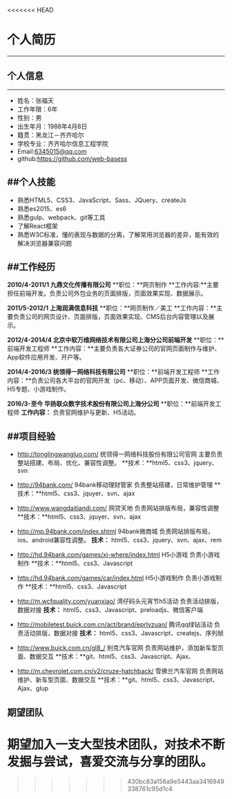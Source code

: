 <<<<<<< HEAD
# 个人简历 
---
## 个人信息
---
* 姓名：张福天
* 工作年限：6年
* 性别：男
* 出生年月：1988年4月8日
* 籍贯：黑龙江－齐齐哈尔
* 学校专业：齐齐哈尔信息工程学院
* Email:[6345015@qq.com](6345015@qq.com)
* github:https://github.com/web-basess
  
##个人技能
---
* 熟悉HTML5、CSS3、JavaScript、Sass、JQuery、createJs
* 熟悉es2015、es6
* 熟悉gulp、webpack、git等工具
* 了解React框架
* 熟悉W3C标准，懂的表现与数据的分离，了解常用浏览器的差异，能有效的解决浏览器兼容问题

##工作经历
---
**2010/4-2011/1 九鼎文化传播有限公司**
**职位：**网页制作
**工作内容:**主要担任前端开发。负责公司外包业务的页面排版，页面效果实现、数据展示。

**2011/5-2012/1 上海润满信息科技**
**职位：**网页制作／美工
**工作内容：**主要负责公司的网页设计、页面排版，页面效果实现、CMS后台内容管理以及展示。

**2012/4-2014/4  北京中软万维网络技术有限公司上海分公司前端开发**
**职位：**前端开发工程师
**工作内容：**主要负责各大证券公司的官网页面制作与维护、App软件应用开发、开户等。

**2014/4-2016/3 统领得一网络科技有限公司**
**职位：**前端开发工程师
**工作内容：**负责公司各大平台的官网开发（pc、移动）、APP页面开发、微信商城、H5专题、小游戏制作。

**2016/3-至今 华扬联众数字技术股份有限公司上海分公司**
**职位：**前端开发工程师
**工作内容：** 负责官网维护与更新、H5活动。

##项目经验
---
* http://tonglingwangluo.com/ 
  统领得一网络科技股份有限公司官网
  主要负责整站搭建、布局、优化、兼容性调整。
  **技术：**html5、css3、jquery、svn
* http://94bank.com/    94bank移动理财管家
  负责整站搭建，日常维护管理
**技术：**html5、css3、jquyer、svn、ajax

* http://www.wangdaitiandi.com/  网贷天地
  负责网站排版布局，兼容性调整
 **技术：**html5、css3、jquyer、svn、ajax

* http://mp.94bank.com/index.shtml 94bank微商城
负责网站排版布局，ios、android兼容性调整。
**技术：** html5、css3、jquery、svn、ajax、rem

* http://hd.94bank.com/games/xj-where/index.html H5小游戏
 负责小游戏制作
**技术：**html5、css3、Javascript
* http://hd.94bank.com/games/car/index.html H5小游戏制作
负责小游戏制作
**技术：**html5、css3、Javascript

* http://m.wcfquality.com/yuanxiao/  湾仔码头元宵节h5活动
 负责活动排版，数据对接
**技术：** html5、css3、Javascript、preloadjs、微信客户端
* http://mobiletest.buick.com.cn/act/brand/eprlvzuan/ 腾讯qq绿钻活动
负责活动排版，数据对接
**技术：** html5、css3、Javascript、createjs、序列帧
* http://www.buick.com.cn/gl8_/ 别克汽车官网
负责网站维护，添加新车型页面、数据交互
**技术：**git、html5、css3、Javascript、Ajax、
* http://m.chevrolet.com.cn/v2/cruze-hatchback/ 雪佛兰汽车官网
负责网站维护、新车型页面、数据交互
**技术：**git、html5、css3、Javascript、Ajax、glup

## 期望团队
期望加入一支大型技术团队，对技术不断发掘与尝试，喜爱交流与分享的团队。
=======
>>>>>>> 430bc83a156a9e5443aa3416949338761c95d1c4

